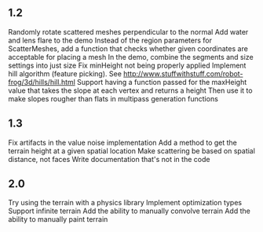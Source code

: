 ## 1.2

Randomly rotate scattered meshes perpendicular to the normal
Add water and lens flare to the demo
Instead of the region parameters for ScatterMeshes, add a function that checks whether given coordinates are acceptable for placing a mesh
In the demo, combine the segments and size settings into just size
Fix minHeight not being properly applied
Implement hill algorithm (feature picking). See http://www.stuffwithstuff.com/robot-frog/3d/hills/hill.html
Support having a function passed for the maxHeight value that takes the slope at each vertex and returns a height
   Then use it to make slopes rougher than flats in multipass generation functions


## 1.3

Fix artifacts in the value noise implementation
Add a method to get the terrain height at a given spatial location
Make scattering be based on spatial distance, not faces
Write documentation that's not in the code


## 2.0

Try using the terrain with a physics library
Implement optimization types
Support infinite terrain
Add the ability to manually convolve terrain
Add the ability to manually paint terrain
